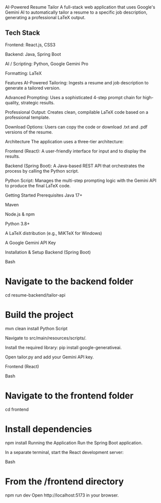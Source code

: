 AI-Powered Resume Tailor
A full-stack web application that uses Google's Gemini AI to automatically tailor a resume to a specific job description, generating a professional LaTeX output.

## Tech Stack

Frontend: React.js, CSS3

Backend: Java, Spring Boot

AI / Scripting: Python, Google Gemini Pro

Formatting: LaTeX

Features
AI-Powered Tailoring: Ingests a resume and job description to generate a tailored version.

Advanced Prompting: Uses a sophisticated 4-step prompt chain for high-quality, strategic results.

Professional Output: Creates clean, compilable LaTeX code based on a professional template.

Download Options: Users can copy the code or download .txt and .pdf versions of the resume.

Architecture
The application uses a three-tier architecture:

Frontend (React): A user-friendly interface for input and to display the results.

Backend (Spring Boot): A Java-based REST API that orchestrates the process by calling the Python script.

Python Script: Manages the multi-step prompting logic with the Gemini API to produce the final LaTeX code.

Getting Started
Prerequisites
Java 17+

Maven

Node.js & npm

Python 3.8+

A LaTeX distribution (e.g., MiKTeX for Windows)

A Google Gemini API Key

Installation & Setup
Backend (Spring Boot)

Bash

# Navigate to the backend folder
cd resume-backend/tailor-api

# Build the project
mvn clean install
Python Script

Navigate to src/main/resources/scripts/.

Install the required library: pip install google-generativeai.

Open tailor.py and add your Gemini API key.

Frontend (React)

Bash

# Navigate to the frontend folder
cd frontend

# Install dependencies
npm install
Running the Application
Run the Spring Boot application.

In a separate terminal, start the React development server:

Bash

# From the /frontend directory
npm run dev
Open http://localhost:5173 in your browser.
